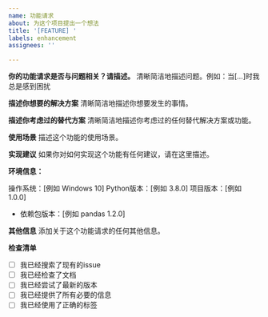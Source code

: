```yaml
---
name: 功能请求
about: 为这个项目提出一个想法
title: '[FEATURE] '
labels: enhancement
assignees: ''

---
```


**你的功能请求是否与问题相关？请描述。**
清晰简洁地描述问题。例如：当[...]时我总是感到困扰

**描述你想要的解决方案**
清晰简洁地描述你想要发生的事情。

**描述你考虑过的替代方案**
清晰简洁地描述你考虑过的任何替代解决方案或功能。

**使用场景**
描述这个功能的使用场景。

**实现建议**
如果你对如何实现这个功能有任何建议，请在这里描述。

**环境信息：**


 操作系统：[例如 Windows 10]
 Python版本：[例如 3.8.0]
 项目版本：[例如 1.0.0]
- 依赖包版本：[例如 pandas 1.2.0]

**其他信息**
添加关于这个功能请求的任何其他信息。


**检查清单**

- [ ] 我已经搜索了现有的issue
- [ ] 我已经检查了文档
- [ ] 我已经尝试了最新的版本
- [ ] 我已经提供了所有必要的信息
- [ ] 我已经使用了正确的标签
